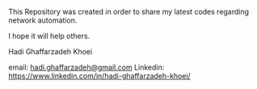 This Repository was created in order to share my latest codes regarding network automation.

I hope it will help others.

Hadi Ghaffarzadeh Khoei

email: hadi.ghaffarzadeh@gmail.com Linkedin: https://www.linkedin.com/in/hadi-ghaffarzadeh-khoei/
